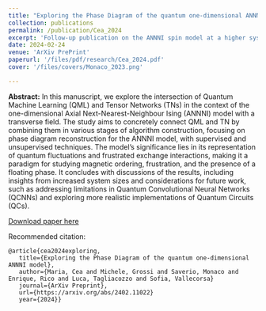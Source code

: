 ```yaml
---
title: "Exploring the Phase Diagram of the quantum one-dimensional ANNNI model"
collection: publications
permalink: /publication/Cea_2024
excerpt: 'Follow-up publication on the ANNNI spin model at a higher system's size.'
date: 2024-02-24
venue: 'ArXiv PrePrint'
paperurl: '/files/pdf/research/Cea_2024.pdf'
cover: '/files/covers/Monaco_2023.png'

---
```

**Abstract:** In this manuscript, we explore the intersection of Quantum Machine Learning (QML) and Tensor Networks (TNs) in the context of the one-dimensional Axial Next-Nearest-Neighbour Ising (ANNNI) model with a transverse field. The study aims to concretely connect QML and TN by combining them in various stages of algorithm construction, focusing on phase diagram reconstruction for the ANNNI model, with supervised and unsupervised techniques. The model’s significance lies in its representation of quantum fluctuations and frustrated exchange interactions, making it a paradigm for studying magnetic ordering, frustration, and the presence of a floating phase. It concludes with discussions of the results, including insights from increased system sizes and considerations for future work, such as addressing limitations in Quantum Convolutional Neural Networks (QCNNs) and exploring more realistic implementations of Quantum Circuits (QCs).

[Download paper here](http://saveriomonaco.github.io/files/pdf/research/Cea_2024.pdf/)

Recommended citation: 

```
@article{cea2024exploring,
   title={Exploring the Phase Diagram of the quantum one-dimensional ANNNI model},
   author={Maria, Cea and Michele, Grossi and Saverio, Monaco and Enrique, Rico and Luca, Tagliacozzo and Sofia, Vallecorsa}
   journal={ArXiv Preprint},
   url={https://arxiv.org/abs/2402.11022}
   year={2024}}
```